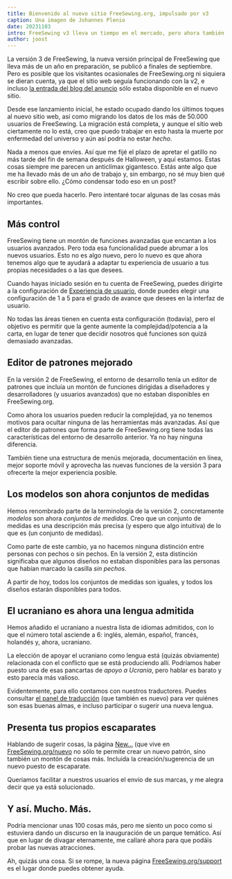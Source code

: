 ```yaml
---
title: Bienvenido al nuevo sitio FreeSewing.org, impulsado por v3
caption: Una imagen de Johannes Plenio
date: 20231103
intro: FreeSewing v3 lleva un tiempo en el mercado, pero ahora también hemos migrado nuestro sitio web
author: joost
---
```


La versión 3 de FreeSewing, la nueva versión principal de FreeSewing que lleva más de un año en preparación, se publicó a finales de septiembre. Pero es posible que los visitantes ocasionales de FreeSewing.org ni siquiera se dieran cuenta, ya que el sitio web seguía funcionando con la v2, e incluso [la entrada del blog del anuncio](/blog/announcing-freesewing-v30) sólo estaba disponible en el nuevo sitio.

Desde ese lanzamiento inicial, he estado ocupado dando los últimos toques al nuevo sitio web, así como migrando los datos de los más de 50.000 usuarios de FreeSewing. La migración está completa, y aunque el sitio web ciertamente no lo está, creo que puedo trabajar en esto hasta la muerte por enfermedad del universo y aún así podría no estar _hecho_.

Nada a menos que envíes. Así que me fijé el plazo de apretar el gatillo no más tarde del fin de semana después de Halloween, y aquí estamos. Estas cosas siempre me parecen un anticlímax gigantesco. Estás ante algo que me ha llevado más de un año de trabajo y, sin embargo, no sé muy bien qué escribir sobre ello. ¿Cómo condensar todo eso en un post?

No creo que pueda hacerlo. Pero intentaré tocar algunas de las cosas más importantes.

## Más control

FreeSewing tiene un montón de funciones avanzadas que encantan a los usuarios avanzados. Pero toda esa funcionalidad puede abrumar a los nuevos usuarios. Esto no es algo nuevo, pero lo nuevo es que ahora tenemos algo que te ayudará a adaptar tu experiencia de usuario a tus propias necesidades o a las que desees.

Cuando hayas iniciado sesión en tu cuenta de FreeSewing, puedes dirigirte a la configuración de [Experiencia de usuario](/cuenta/control), donde puedes elegir una configuración de 1 a 5 para el grado de avance que desees en la interfaz de usuario.

No todas las áreas tienen en cuenta esta configuración (todavía), pero el objetivo es permitir que la gente aumente la complejidad/potencia a la carta, en lugar de tener que decidir nosotros qué funciones son quizá demasiado avanzadas.

## Editor de patrones mejorado

En la versión 2 de FreeSewing, el entorno de desarrollo tenía un editor de patrones que incluía un montón de funciones dirigidas a diseñadores y desarrolladores (y usuarios avanzados) que no estaban disponibles en FreeSewing.org.

Como ahora los usuarios pueden reducir la complejidad, ya no tenemos motivos para ocultar ninguna de las herramientas más avanzadas. Así que el editor de patrones que forma parte de FreeSewing.org tiene todas las características del entorno de desarrollo anterior. Ya no hay ninguna diferencia.

También tiene una estructura de menús mejorada, documentación en línea, mejor soporte móvil y aprovecha las nuevas funciones de la versión 3 para ofrecerte la mejor experiencia posible.

## Los modelos son ahora conjuntos de medidas

Hemos renombrado parte de la terminología de la versión 2, concretamente _modelos_ son ahora _conjuntos de medidas_.
Creo que un conjunto de medidas es una descripción más precisa (y espero que algo intuitiva) de lo que es (un conjunto de medidas).

Como parte de este cambio, ya no hacemos ninguna distinción entre personas con pechos o sin pechos. En la versión 2, esta distinción significaba que algunos diseños no estaban disponibles para las personas que habían marcado la casilla _sin pechos_.

A partir de hoy, todos los conjuntos de medidas son iguales, y todos los diseños estarán disponibles para todos.

## El ucraniano es ahora una lengua admitida

Hemos añadido el ucraniano a nuestra lista de idiomas admitidos, con lo que el número total asciende a 6: inglés, alemán, español, francés, holandés y, ahora, ucraniano.

La elección de apoyar el ucraniano como lengua está (quizás obviamente) relacionada con el conflicto que se está produciendo allí. Podríamos haber puesto una de esas pancartas de _apoyo a Ucrania_, pero hablar es barato y esto parecía más valioso.

Evidentemente, para ello contamos con nuestros traductores. Puedes consultar [el panel de traducción](/traducción) (que también es nuevo) para ver quiénes son esas buenas almas, e incluso participar o sugerir una nueva lengua.

## Presenta tus propios escaparates

Hablando de sugerir cosas, la página [New...](/nuevo) (que vive en [FreeSewing.org/nuevo](/nuevo) no sólo te permite crear un nuevo patrón, sino también un montón de cosas más. Incluida la creación/sugerencia de un nuevo puesto de escaparate.

Queríamos facilitar a nuestros usuarios el envío de sus marcas, y me alegra decir que ya está solucionado.

## Y así. Mucho. Más.

Podría mencionar unas 100 cosas más, pero me siento un poco como si estuviera dando un discurso en la inauguración de un parque temático.
Así que en lugar de divagar eternamente, me callaré ahora para que podáis probar las nuevas atracciones.

Ah, quizás una cosa. Si se rompe, la nueva página [FreeSewing.org/support](/soporte) es el lugar donde puedes obtener ayuda.

